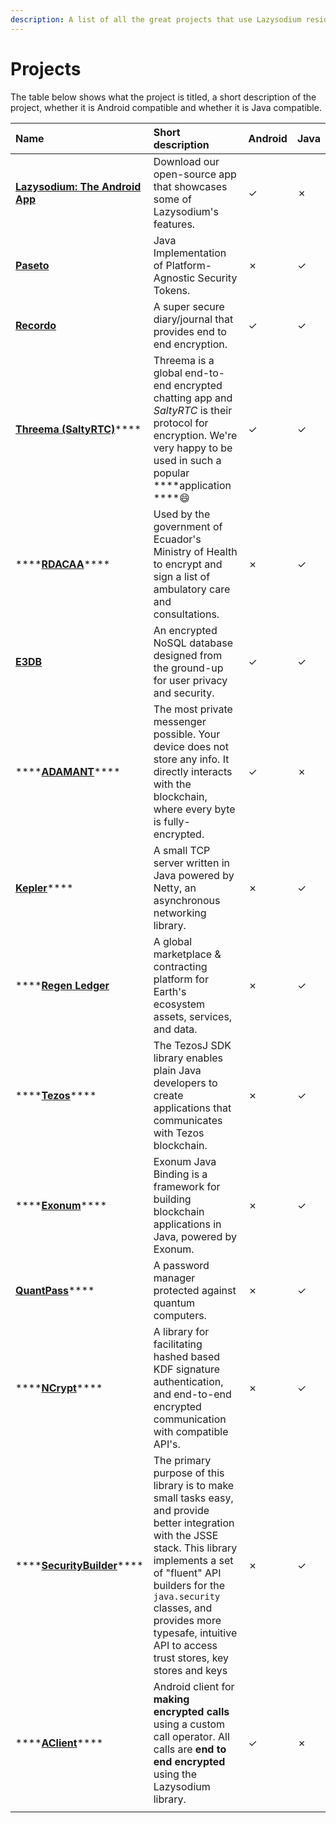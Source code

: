 ```yaml
---
description: A list of all the great projects that use Lazysodium reside on this page.
---
```


# Projects

The table below shows what the project is titled, a short description of the project, whether it is Android compatible and whether it is Java compatible.

| **Name** | **Short description** | **Android** | **Java** |
| :--- | :--- | :--- | :--- |
| [**Lazysodium: The Android App**](https://play.google.com/store/apps/details?id=com.goterl.lazycode.lazysodium.example&pcampaignid=MKT-Other-global-all-co-prtnr-py-PartBadge-Mar2515-1) | Download our open-source app that showcases some of Lazysodium's features. | ✓ | ✗ |
| [**Paseto**](https://github.com/atholbro/paseto) | Java Implementation of Platform-Agnostic Security Tokens. | ✗ | ✓ |
| [**Recordo**](https://recordo.co) | A super secure diary/journal that provides end to end encryption. | ✓ | ✓ |
| [**Threema \(SaltyRTC\)**](https://github.com/saltyrtc/saltyrtc-client-java)\*\*\*\* | Threema is a global end-to-end encrypted chatting app and _SaltyRTC_ is their protocol for encryption. We're very happy to be used in such a popular ****application ****😄 | ✓ | ✓ |
| \*\*\*\*[**RDACAA**](https://gitlab.com/MSP_EC/rdacaa/tree/88-cierre-del-mes-atenciones-por-usuario)\*\*\*\* | Used by the government of Ecuador's Ministry of Health to encrypt and sign a list of ambulatory care and consultations. | ✗ | ✓ |
| [**E3DB**](https://tozny.com/e3db/) | An encrypted NoSQL database designed from the ground-up for user privacy and security. | ✓ | ✓ |
| \*\*\*\*[**ADAMANT**](https://adamant.im/)\*\*\*\* | The most private messenger possible. Your device does not store any info. It directly interacts with the blockchain, where every byte is fully-encrypted. | ✓ | ✗ |
| [**Kepler**](https://github.com/Quackster/Kepler)\*\*\*\* | A small TCP server written in Java powered by Netty, an asynchronous networking library. | ✗ | ✓ |
| \*\*\*\*[**Regen Ledger**](https://www.regen.network/) | A global marketplace & contracting platform for Earth's ecosystem assets, services, and data. | ✗ | ✓ |
| \*\*\*\*[**Tezos**](https://github.com/LMilfont/TezosJ-plainjava)\*\*\*\* | The TezosJ SDK library enables plain Java developers to create applications that communicates with Tezos blockchain. | ✗ | ✓ |
| \*\*\*\*[**Exonum**](https://github.com/exonum/exonum-java-binding)\*\*\*\* | Exonum Java Binding is a framework for building blockchain applications in Java, powered by Exonum. | ✗ | ✓ |
| [**QuantPass**](https://github.com/maxjava44/QuantPass)\*\*\*\* | A password manager protected against quantum computers. | ✗ | ✓ |
| \*\*\*\*[**NCrypt**](https://github.com/charlesportwoodii/ncryptf-java)\*\*\*\* | A library for facilitating hashed based KDF signature authentication, and end-to-end encrypted communication with compatible API's. | ✗ | ✓ |
| \*\*\*\*[**SecurityBuilder**](https://github.com/tersesystems/securitybuilder)\*\*\*\* | The primary purpose of this library is to make small tasks easy, and provide better integration with the JSSE stack. This library implements a set of "fluent" API builders for the `java.security` classes, and provides more typesafe, intuitive API to access trust stores, key stores and keys | ✗ | ✓ |
| \*\*\*\*[**AClient**](https://github.com/AAccount/dt_call_aclient)\*\*\*\* | Android client for **making encrypted calls** using a custom call operator. All calls are **end to end encrypted** using the Lazysodium library. | ✓ | ✗ |
|  |  |  |  |

